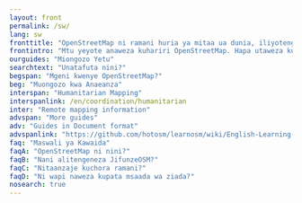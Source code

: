 ```yaml
---
layout: front
permalink: /sw/
lang: sw
fronttitle: "OpenStreetMap ni ramani huria ya mitaa ua dunia, iliyotengenezwa na jamii inayokua ya wachora ramani."
frontintro: "Mtu yeyote anaweza kuhariri OpenStreetMap. Hapa utaweza kujifunza jinsi JifunzeOSM inatoa urahisi wa kuelewa, muongozo wa hatua kwa hatua kwa ajili yako kuanza kuchangia kwenye OpenStreetMap na kutumia OpenStreetMap, pia na kutumia data za OpenStreetMap. Kama ungependa kuendesha mafunzo ya OpenStreetMap, tazama rasilimali ya kufundishia JifunzeOSM"
ourguides: "Miongozo Yetu"
searchtext: "Unatafuta nini?"
begspan: "Mgeni kwenye OpenStreetMap?"
beg: "Muongozo kwa Anaeanza"
interspan: "Humanitarian Mapping"
interspanlink: /en/coordination/humanitarian
inter: "Remote mapping information"
advspan: "More guides"
adv: "Guides in Document format"
advspanlink: "https://github.com/hotosm/learnosm/wiki/English-Learning-Guides/"
faq: "Maswali ya Kawaida"
faqA: "OpenStreetMap ni nini?"
faqB: "Nani alitengeneza JifunzeOSM?"
faqC: "Nitaanzaje kuchora ramani?"
faqD: "Ni wapi naweza kupata msaada wa ziada?"
nosearch: true
---
```

